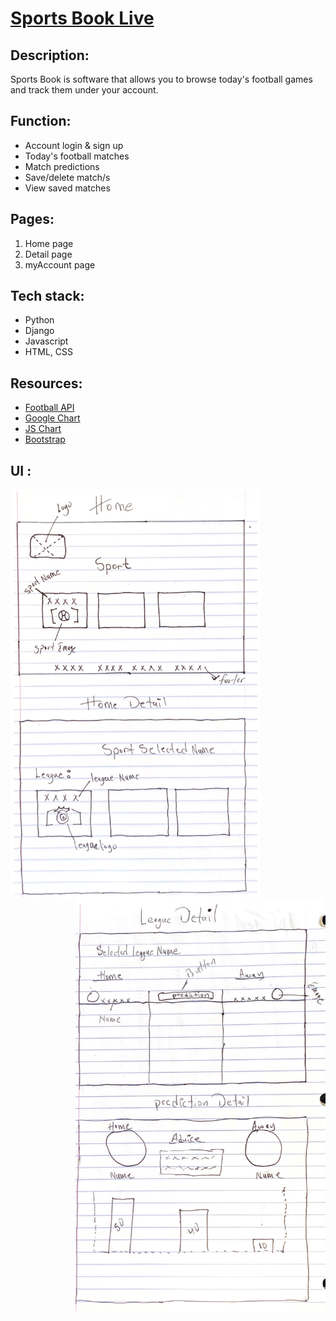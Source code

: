 
# [Sports Book Live](https://sportanalyst.herokuapp.com/)

## Description:
Sports Book is software that allows you to browse today's football games and track them under your account.

## Function:
- Account login & sign up
- Today's football matches
- Match predictions
- Save/delete match/s
- View saved matches

## Pages:
  1. Home page
  2. Detail page
  3. myAccount page

## Tech stack:
  - Python
  - Django
  - Javascript
  - HTML, CSS

## Resources:
  - [Football API](https://api-football-v1.p.rapidapi.com)
  - [Google Chart](https://canvasjs.com/assets/script/jquery.canvasjs.min.js)
  - [JS Chart](https://www.gstatic.com/charts/loader.js)
  - [Bootstrap](https://getbootstrap.com/)


## UI :

<img   src="ui/1.jpeg"  width="400" align="left">
<img   src="ui/2.jpeg"  width="400" align="right">
